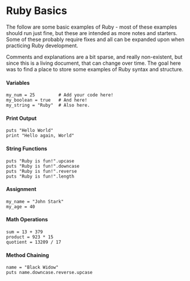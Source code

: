 # Ruby Basics

The follow are some basic examples of Ruby - most of these examples should run just fine, but these are intended as more notes and starters. Some of these probably require fixes and all can be expanded upon when practicing Ruby development.

Comments and explanations are a bit sparse, and really non-existent, but since this is a living document, that can change over time. The goal here was to find a place to store some examples of Ruby syntax and structure.

#### Variables

```
my_num = 25         # Add your code here!
my_boolean = true   # And here!
my_string = "Ruby"  # Also here.
```

#### Print Output

```
puts "Hello World"
print "Hello again, World"
```

#### String Functions

```
puts "Ruby is fun!".upcase
puts "Ruby is fun!".downcase
puts "Ruby is fun!".reverse
puts "Ruby is fun!".length
```

#### Assignment
 
```
my_name = "John Stark"
my_age = 40
```

#### Math Operations

```
sum = 13 + 379
product = 923 * 15
quotient = 13209 / 17
```

#### Method Chaining

```
name = "Black Widow"
puts name.downcase.reverse.upcase
```
